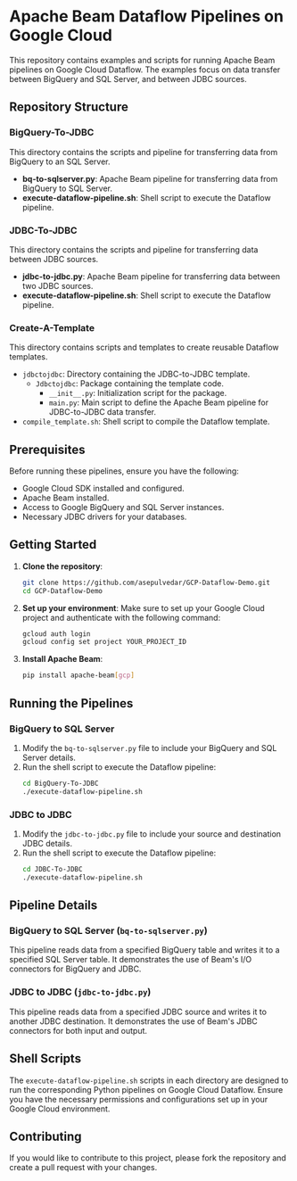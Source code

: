 # Apache Beam Dataflow Pipelines on Google Cloud

This repository contains examples and scripts for running Apache Beam pipelines on Google Cloud Dataflow. The examples focus on data transfer between BigQuery and SQL Server, and between JDBC sources.

## Repository Structure

### BigQuery-To-JDBC
This directory contains the scripts and pipeline for transferring data from BigQuery to an SQL Server.

- **bq-to-sqlserver.py**: Apache Beam pipeline for transferring data from BigQuery to SQL Server.
- **execute-dataflow-pipeline.sh**: Shell script to execute the Dataflow pipeline.

### JDBC-To-JDBC
This directory contains the scripts and pipeline for transferring data between JDBC sources.

- **jdbc-to-jdbc.py**: Apache Beam pipeline for transferring data between two JDBC sources.
- **execute-dataflow-pipeline.sh**: Shell script to execute the Dataflow pipeline.

### Create-A-Template

This directory contains scripts and templates to create reusable Dataflow templates.

- `jdbctojdbc`: Directory containing the JDBC-to-JDBC template.
  - `Jdbctojdbc`: Package containing the template code.
    - `__init__.py`: Initialization script for the package.
    - `main.py`: Main script to define the Apache Beam pipeline for JDBC-to-JDBC data transfer.
- `compile_template.sh`: Shell script to compile the Dataflow template.

## Prerequisites

Before running these pipelines, ensure you have the following:

- Google Cloud SDK installed and configured.
- Apache Beam installed.
- Access to Google BigQuery and SQL Server instances.
- Necessary JDBC drivers for your databases.

## Getting Started

1. **Clone the repository**:
    ```sh
    git clone https://github.com/asepulvedar/GCP-Dataflow-Demo.git
    cd GCP-Dataflow-Demo
    ```

2. **Set up your environment**:
    Make sure to set up your Google Cloud project and authenticate with the following command:
    ```sh
    gcloud auth login
    gcloud config set project YOUR_PROJECT_ID
    ```

3. **Install Apache Beam**:
    ```sh
    pip install apache-beam[gcp]
    ```

## Running the Pipelines

### BigQuery to SQL Server

1. Modify the `bq-to-sqlserver.py` file to include your BigQuery and SQL Server details.
2. Run the shell script to execute the Dataflow pipeline:
    ```sh
    cd BigQuery-To-JDBC
    ./execute-dataflow-pipeline.sh
    ```

### JDBC to JDBC

1. Modify the `jdbc-to-jdbc.py` file to include your source and destination JDBC details.
2. Run the shell script to execute the Dataflow pipeline:
    ```sh
    cd JDBC-To-JDBC
    ./execute-dataflow-pipeline.sh
    ```

## Pipeline Details

### BigQuery to SQL Server (`bq-to-sqlserver.py`)

This pipeline reads data from a specified BigQuery table and writes it to a specified SQL Server table. It demonstrates the use of Beam's I/O connectors for BigQuery and JDBC.

### JDBC to JDBC (`jdbc-to-jdbc.py`)

This pipeline reads data from a specified JDBC source and writes it to another JDBC destination. It demonstrates the use of Beam's JDBC connectors for both input and output.

## Shell Scripts

The `execute-dataflow-pipeline.sh` scripts in each directory are designed to run the corresponding Python pipelines on Google Cloud Dataflow. Ensure you have the necessary permissions and configurations set up in your Google Cloud environment.

## Contributing

If you would like to contribute to this project, please fork the repository and create a pull request with your changes. 

